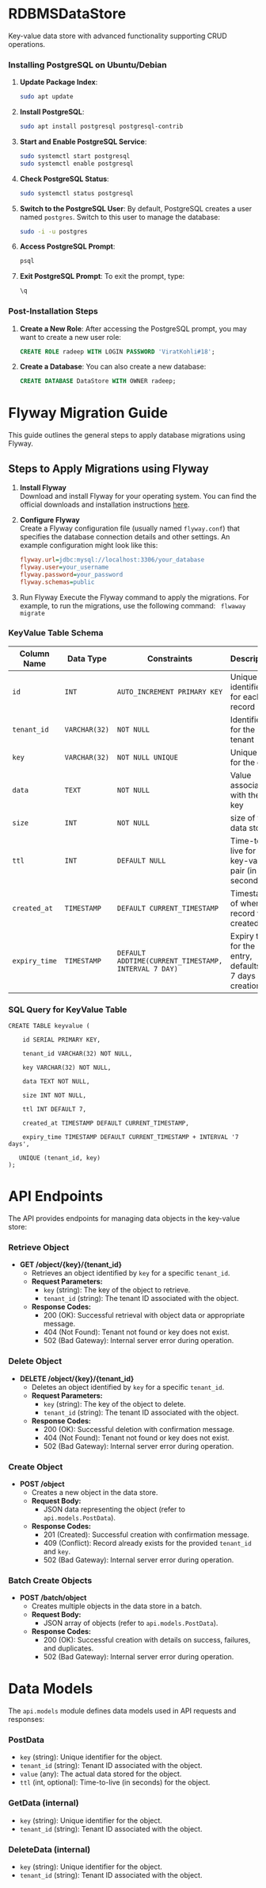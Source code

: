 # RDBMSDataStore
Key-value data store with advanced functionality supporting CRUD operations.



### Installing PostgreSQL on Ubuntu/Debian

1. **Update Package Index**:
   ```bash
   sudo apt update
   ```

2. **Install PostgreSQL**:
   ```bash
   sudo apt install postgresql postgresql-contrib
   ```

3. **Start and Enable PostgreSQL Service**:
   ```bash
   sudo systemctl start postgresql
   sudo systemctl enable postgresql
   ```

4. **Check PostgreSQL Status**:
   ```bash
   sudo systemctl status postgresql
   ```

5. **Switch to the PostgreSQL User**:
   By default, PostgreSQL creates a user named `postgres`. Switch to this user to manage the database:
   ```bash
   sudo -i -u postgres
   ```

6. **Access PostgreSQL Prompt**:
   ```bash
   psql
   ```

7. **Exit PostgreSQL Prompt**:
   To exit the prompt, type:
   ```sql
   \q
   ```

### Post-Installation Steps

1. **Create a New Role**: After accessing the PostgreSQL prompt, you may want to create a new user role:
   ```sql
   CREATE ROLE radeep WITH LOGIN PASSWORD 'ViratKohli#18';
   ```

2. **Create a Database**: You can also create a new database:
   ```sql
   CREATE DATABASE DataStore WITH OWNER radeep;
   ```

# Flyway Migration Guide

This guide outlines the general steps to apply database migrations using Flyway.

## Steps to Apply Migrations using Flyway

1. **Install Flyway**  
   Download and install Flyway for your operating system. You can find the official downloads and installation instructions [here](https://flywaydb.org/documentation/getstarted/install).

2. **Configure Flyway**  
   Create a Flyway configuration file (usually named `flyway.conf`) that specifies the database connection details and other settings. An example configuration might look like this:
   
   ```ini
   flyway.url=jdbc:mysql://localhost:3306/your_database
   flyway.user=your_username
   flyway.password=your_password
   flyway.schemas=public
   ```
3. Run Flyway
   Execute the Flyway command to apply the migrations. For example, to run the migrations, use the following command:
   ``` flwaway migrate```





### KeyValue Table Schema


| Column Name  | Data Type    | Constraints                                          | Description                                                    |
|--------------|--------------|------------------------------------------------------|----------------------------------------------------------------|
| `id`         | `INT`        | `AUTO_INCREMENT PRIMARY KEY`                         | Unique identifier for each record                              |
| `tenant_id`  | `VARCHAR(32)`| `NOT NULL`                                           | Identifier for the tenant                                      |
| `key`        | `VARCHAR(32)`| `NOT NULL UNIQUE`                                    | Unique key for the data                                        |
| `data`       | `TEXT`       | `NOT NULL`                                           | Value associated with the key                                  |
| `size`       | `INT`        | `NOT NULL`                                           | size of the data stored                                        |
| `ttl`        | `INT`        | `DEFAULT NULL`                                       | Time-to-live for the key-value pair (in seconds)               |
| `created_at` | `TIMESTAMP`  | `DEFAULT CURRENT_TIMESTAMP`                          | Timestamp of when the record was created                       |
| `expiry_time`| `TIMESTAMP`  | `DEFAULT ADDTIME(CURRENT_TIMESTAMP, INTERVAL 7 DAY)` | Expiry time for the entry, defaults to 7 days after creation   |

### SQL Query for KeyValue Table

```
CREATE TABLE keyvalue (

    id SERIAL PRIMARY KEY,

    tenant_id VARCHAR(32) NOT NULL,

    key VARCHAR(32) NOT NULL,

    data TEXT NOT NULL,

    size INT NOT NULL,

    ttl INT DEFAULT 7,

    created_at TIMESTAMP DEFAULT CURRENT_TIMESTAMP,

    expiry_time TIMESTAMP DEFAULT CURRENT_TIMESTAMP + INTERVAL '7 days',

   UNIQUE (tenant_id, key)
);
```

# API Endpoints

The API provides endpoints for managing data objects in the key-value store:

### Retrieve Object
- **GET /object/{key}/{tenant_id}**
  - Retrieves an object identified by `key` for a specific `tenant_id`.
  - **Request Parameters:**
    - `key` (string): The key of the object to retrieve.
    - `tenant_id` (string): The tenant ID associated with the object.
  - **Response Codes:**
    - 200 (OK): Successful retrieval with object data or appropriate message.
    - 404 (Not Found): Tenant not found or key does not exist.
    - 502 (Bad Gateway): Internal server error during operation.

### Delete Object
- **DELETE /object/{key}/{tenant_id}**
  - Deletes an object identified by `key` for a specific `tenant_id`.
  - **Request Parameters:**
    - `key` (string): The key of the object to delete.
    - `tenant_id` (string): The tenant ID associated with the object.
  - **Response Codes:**
    - 200 (OK): Successful deletion with confirmation message.
    - 404 (Not Found): Tenant not found or key does not exist.
    - 502 (Bad Gateway): Internal server error during operation.

### Create Object
- **POST /object**
  - Creates a new object in the data store.
  - **Request Body:**
    - JSON data representing the object (refer to `api.models.PostData`).
  - **Response Codes:**
    - 201 (Created): Successful creation with confirmation message.
    - 409 (Conflict): Record already exists for the provided `tenant_id` and `key`.
    - 502 (Bad Gateway): Internal server error during operation.

### Batch Create Objects
- **POST /batch/object**
  - Creates multiple objects in the data store in a batch.
  - **Request Body:**
    - JSON array of objects (refer to `api.models.PostData`).
  - **Response Codes:**
    - 200 (OK): Successful creation with details on success, failures, and duplicates.
    - 502 (Bad Gateway): Internal server error during operation.

# Data Models

The `api.models` module defines data models used in API requests and responses:

### PostData
- `key` (string): Unique identifier for the object.
- `tenant_id` (string): Tenant ID associated with the object.
- `value` (any): The actual data stored for the object.
- `ttl` (int, optional): Time-to-live (in seconds) for the object.

### GetData (internal)
- `key` (string): Unique identifier for the object.
- `tenant_id` (string): Tenant ID associated with the object.

### DeleteData (internal)
- `key` (string): Unique identifier for the object.
- `tenant_id` (string): Tenant ID associated with the object.



